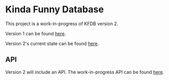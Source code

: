 # Kinda Funny Database

This project is a work-in-progress of KFDB version 2.

Version 1 can be found [here](https://kfdatabase.com/).

Version 2's current state can be found [here](http://kfdb.us-east-2.elasticbeanstalk.com/).

## API

Version 2 will include an API. The work-in-progress API can be found [here](http://kfdb.us-east-2.elasticbeanstalk.com/api/).
